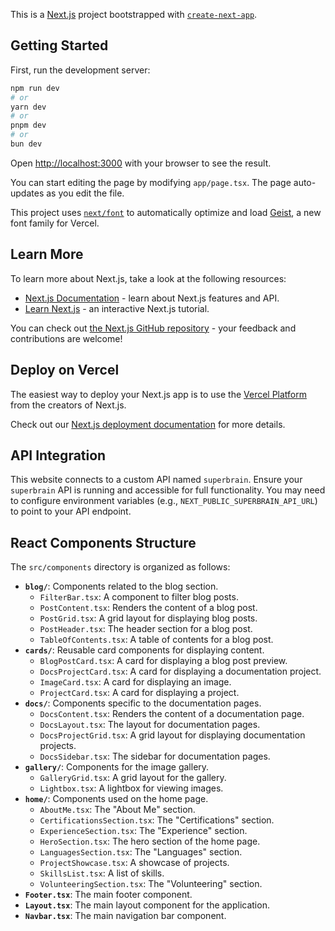 This is a [Next.js](https://nextjs.org) project bootstrapped with [`create-next-app`](https://nextjs.org/docs/app/api-reference/cli/create-next-app).

## Getting Started

First, run the development server:

```bash
npm run dev
# or
yarn dev
# or
pnpm dev
# or
bun dev
```

Open [http://localhost:3000](http://localhost:3000) with your browser to see the result.

You can start editing the page by modifying `app/page.tsx`. The page auto-updates as you edit the file.

This project uses [`next/font`](https://nextjs.org/docs/app/building-your-application/optimizing/fonts) to automatically optimize and load [Geist](https://vercel.com/font), a new font family for Vercel.

## Learn More

To learn more about Next.js, take a look at the following resources:

- [Next.js Documentation](https://nextjs.org/docs) - learn about Next.js features and API.
- [Learn Next.js](https://nextjs.org/learn) - an interactive Next.js tutorial.

You can check out [the Next.js GitHub repository](https://github.com/vercel/next.js) - your feedback and contributions are welcome!

## Deploy on Vercel

The easiest way to deploy your Next.js app is to use the [Vercel Platform](https://vercel.com/new?utm_medium=default-template&filter=next.js&utm_source=create-next-app&utm_campaign=create-next-app-readme) from the creators of Next.js.

Check out our [Next.js deployment documentation](https://nextjs.org/docs/app/building-your-application/deploying) for more details.

## API Integration

This website connects to a custom API named `superbrain`. Ensure your `superbrain` API is running and accessible for full functionality. You may need to configure environment variables (e.g., `NEXT_PUBLIC_SUPERBRAIN_API_URL`) to point to your API endpoint.

## React Components Structure

The `src/components` directory is organized as follows:

- **`blog/`**: Components related to the blog section.
    - `FilterBar.tsx`: A component to filter blog posts.
    - `PostContent.tsx`: Renders the content of a blog post.
    - `PostGrid.tsx`: A grid layout for displaying blog posts.
    - `PostHeader.tsx`: The header section for a blog post.
    - `TableOfContents.tsx`: A table of contents for a blog post.
- **`cards/`**: Reusable card components for displaying content.
    - `BlogPostCard.tsx`: A card for displaying a blog post preview.
    - `DocsProjectCard.tsx`: A card for displaying a documentation project.
    - `ImageCard.tsx`: A card for displaying an image.
    - `ProjectCard.tsx`: A card for displaying a project.
- **`docs/`**: Components specific to the documentation pages.
    - `DocsContent.tsx`: Renders the content of a documentation page.
    - `DocsLayout.tsx`: The layout for documentation pages.
    - `DocsProjectGrid.tsx`: A grid layout for displaying documentation projects.
    - `DocsSidebar.tsx`: The sidebar for documentation pages.
- **`gallery/`**: Components for the image gallery.
    - `GalleryGrid.tsx`: A grid layout for the gallery.
    - `Lightbox.tsx`: A lightbox for viewing images.
- **`home/`**: Components used on the home page.
    - `AboutMe.tsx`: The "About Me" section.
    - `CertificationsSection.tsx`: The "Certifications" section.
    - `ExperienceSection.tsx`: The "Experience" section.
    - `HeroSection.tsx`: The hero section of the home page.
    - `LanguagesSection.tsx`: The "Languages" section.
    - `ProjectShowcase.tsx`: A showcase of projects.
    - `SkillsList.tsx`: A list of skills.
    - `VolunteeringSection.tsx`: The "Volunteering" section.
- **`Footer.tsx`**: The main footer component.
- **`Layout.tsx`**: The main layout component for the application.
- **`Navbar.tsx`**: The main navigation bar component.
